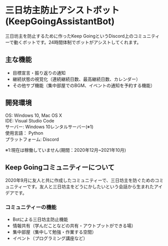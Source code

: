 # 三日坊主防止アシストボット(KeepGoingAssistantBot)
三日坊主を防止するために作ったKeep GoingというDiscord上のコミュニティーで動くボットです。24時間体制でボットがアシストしてくれます。

## 主な機能
* 目標宣言・振り返りの通知    
* 継続状態の視覚化（連続継続日数、最高継続日数、カレンダー）
* その他サブ機能（集中部屋でのBGM、イベントの通知を予約する機能）

## 開発環境
OS: Windows 10, Mac OS X  
IDE: Visual Studio Code   
サーバー: Windows 10レンタルサーバー(※1)    
使用言語： Python  
プラットフォーム: Discord     

※1:現在は稼働していません(期間：2020年12月~2021年10月)

## Keep Goingコミュニティーについて
2020年9月に友人と共に作成したコミュニティーで、三日坊主を防ぐためのコミュニティーです。友人と三日坊主をどうにかしたいという会話から生まれたアイデアです。

### コミュニティーの機能
* Botによる三日坊主防止機能
* 情報共有（学んだことなどの共有・アウトプットができる場）
* 集中部屋（集中して勉強・作業する空間）
* イベント（プログラミング講座など）

